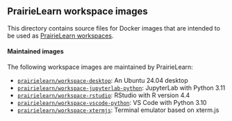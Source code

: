 ## PrairieLearn workspace images

This directory contains source files for Docker images that are intended to be used as [PrairieLearn workspaces](https://prairielearn.readthedocs.io/en/latest/workspaces/).

#### Maintained images

The following workspace images are maintained by PrairieLearn:

- [`prairielearn/workspace-desktop`](./desktop/): An Ubuntu 24.04 desktop
- [`prairielearn/workspace-jupyterlab-python`](./jupyterlab-python/): JupyterLab with Python 3.11
- [`prairielearn/workspace-rstudio`](./rstudio/): RStudio with R version 4.4
- [`prairielearn/workspace-vscode-python`](./vscode-python/): VS Code with Python 3.10
- [`prairielearn/workspace-xtermjs`](./xtermjs/): Terminal emulator based on xterm.js

